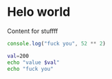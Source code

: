 # Helo world
Content for stuffff

```js
console.log("fuck you", 52 ** 2)
```

```bash
val=200
echo "value $val"
echo "fuck you"
```
